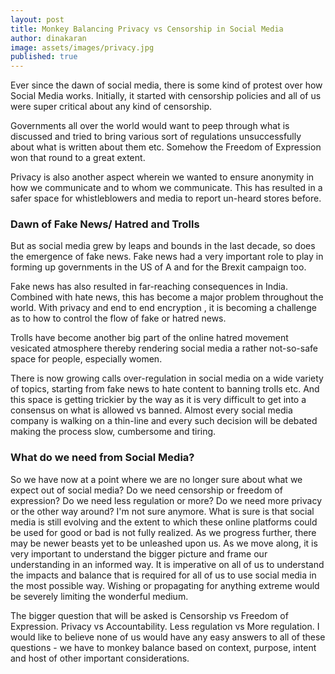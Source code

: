 ```yaml
---
layout: post
title: Monkey Balancing Privacy vs Censorship in Social Media
author: dinakaran
image: assets/images/privacy.jpg
published: true
---
```

Ever since the dawn of social media, there is some kind of protest over how Social Media works. Initially, it started with censorship policies and all of us were super critical about any kind of censorship. 

Governments all over the world would want to peep through what is discussed and tried to bring various sort of regulations unsuccessfully about what is written about them etc. Somehow the Freedom of Expression won that round to a great extent. 

Privacy is also another aspect wherein we wanted to ensure anonymity in how we communicate and to whom we communicate. This has resulted in a safer space for whistleblowers and media to report un-heard stores before.

### Dawn of Fake News/ Hatred and Trolls

But as social media grew by leaps and bounds in the last decade, so does the emergence of fake news. Fake news had a very important role to play in forming up governments in the US of A and for the Brexit campaign too. 

Fake news has also resulted in far-reaching consequences in India. Combined with hate news, this has become a major problem throughout the world. With privacy and end to end encryption , it is becoming a challenge as to how to control the flow of fake or hatred news.

Trolls have become another big part of the online hatred movement vesicated atmosphere thereby rendering social media a rather not-so-safe space for people, especially women. 

There is now growing calls over-regulation in social media on a wide variety of topics, starting from fake news to hate content to banning trolls etc. And this space is getting trickier by the way as it is very difficult to get into a consensus on what is allowed vs banned. Almost every social media company is walking on a thin-line and every such decision will be debated making the process slow, cumbersome and tiring.

### What do we need from Social Media?

So we have now at a point where we are no longer sure about what we expect out of social media? Do we need censorship or freedom of expression? Do we need less regulation or more? Do we need more privacy or the other way around? I'm not sure anymore. What is sure is that social media is still evolving and the extent to which these online platforms could be used for good or bad is not fully realized. As we progress further, there may be newer beasts yet to be unleashed upon us. As we move along, it is very important to understand the bigger picture and frame our understanding in an informed way. It is imperative on all of us to understand the impacts and balance that is required for all of us to use social media in the most possible way. Wishing or propagating for anything extreme would be severely limiting the wonderful medium. 

The bigger question that will be asked is Censorship vs Freedom of Expression. Privacy vs Accountability. Less regulation vs More regulation. I would like to believe none of us would have any easy answers to all of these questions - we have to monkey balance based on context, purpose, intent and host of other important considerations.